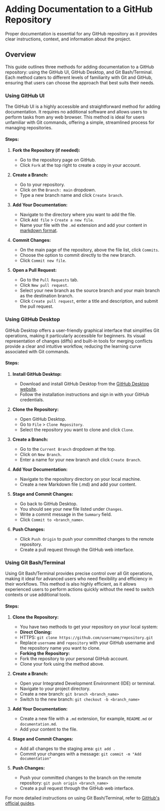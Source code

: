 # Adding Documentation to a GitHub Repository
Proper documentation is essential for any GitHub repository as it provides clear instructions, context, and information about the project. 

## Overview
This guide outlines three methods for adding documentation to a GitHub repository: using the GitHub UI, GitHub Desktop, and Git Bash/Terminal. Each method caters to different levels of familiarity with Git and GitHub, ensuring that users can choose the approach that best suits their needs.

### Using GitHub UI
The GitHub UI is a highly accessible and straightforward method for adding documentation. It requires no additional software and allows users to perform tasks from any web browser. This method is ideal for users unfamiliar with Git commands, offering a simple, streamlined process for managing repositories.

#### Steps:

1. **Fork the Repository (if needed):**
   - Go to the repository page on GitHub.
   - Click `Fork` at the top right to create a copy in your account.

2. **Create a Branch:**
   - Go to your repository.
   - Click on the `Branch: main` dropdown.
   - Type a new branch name and click `Create branch`.

3. **Add Your Documentation:**
   - Navigate to the directory where you want to add the file.
   - Click `Add file` > `Create a new file`.
   - Name your file with the `.md` extension and add your content in [markdown format](https://www.markdownguide.org/extended-syntax/).

4. **Commit Changes:**
   - On the main page of the repository, above the file list, click `Commits`.
   - Choose the option to commit directly to the new branch.
   - Click `Commit new file`.

5. **Open a Pull Request:**
   - Go to the `Pull Requests` tab.
   - Click `New pull request`.
   - Select your new branch as the source branch and your main branch as the destination branch.
   - Click `Create pull request`, enter a title and description, and submit the pull request.

### Using GitHub Desktop

GitHub Desktop offers a user-friendly graphical interface that simplifies Git operations, making it particularly accessible for beginners. Its visual representation of changes (diffs) and built-in tools for merging conflicts provide a clear and intuitive workflow, reducing the learning curve associated with Git commands.

#### Steps:

1. **Install GitHub Desktop:**
   - Download and install GitHub Desktop from the [GitHub Desktop website](https://desktop.github.com/).
   - Follow the installation instructions and sign in with your GitHub credentials.

2. **Clone the Repository:**
   - Open GitHub Desktop.
   - Go to `File` > `Clone Repository`.
   - Select the repository you want to clone and click `Clone`.

3. **Create a Branch:**
   - Go to the `Current Branch` dropdown at the top.
   - Click on `New Branch`.
   - Enter a name for your new branch and click `Create Branch`.

4. **Add Your Documentation:**
   - Navigate to the repository directory on your local machine.
   - Create a new Markdown file (.md) and add your content.

5. **Stage and Commit Changes:**
   - Go back to GitHub Desktop.
   - You should see your new file listed under `Changes`.
   - Write a commit message in the `Summary` field.
   - Click `Commit to <branch_name>`.

6. **Push Changes:**
   - Click `Push Origin` to push your committed changes to the remote repository.
   - Create a pull request through the GitHub web interface.

### Using Git Bash/Terminal

Using Git Bash/Terminal provides precise control over all Git operations, making it ideal for advanced users who need flexibility and efficiency in their workflows. This method is also highly efficient, as it allows experienced users to perform actions quickly without the need to switch contexts or use additional tools.

#### Steps:

1. **Clone the Repository:**
   - You have two methods to get your repository on your local system:
 	- **Direct Cloning:**
   	- HTTPS: `git clone https://github.com/username/repository.git`
   	- Replace `username` and `repository` with your GitHub username and the repository name you want to clone.
 	- **Forking the Repository:**
   	- Fork the repository to your personal GitHub account.
   	- Clone your fork using the method above.

2. **Create a Branch:**
   - Open your Integrated Development Environment (IDE) or terminal.
   - Navigate to your project directory.
   - Create a new branch: `git branch <branch_name>`
   - Switch to the new branch: `git checkout -b <branch_name>`

3. **Add Your Documentation:**
   - Create a new file with a `.md` extension, for example, `README.md` or `documentation.md`.
   - Add your content to the file.

4. **Stage and Commit Changes:**
   - Add all changes to the staging area: `git add .`
   - Commit your changes with a message: `git commit -m "Add documentation"`

5. **Push Changes:**
   - Push your committed changes to the branch on the remote repository: `git push origin <branch_name>`
   - Create a pull request through the GitHub web interface.

For more detailed instructions on using Git Bash/Terminal, refer to [GitHub's official guides](https://docs.github.com/en/repositories/creating-and-managing-repositories/cloning-a-repository).
